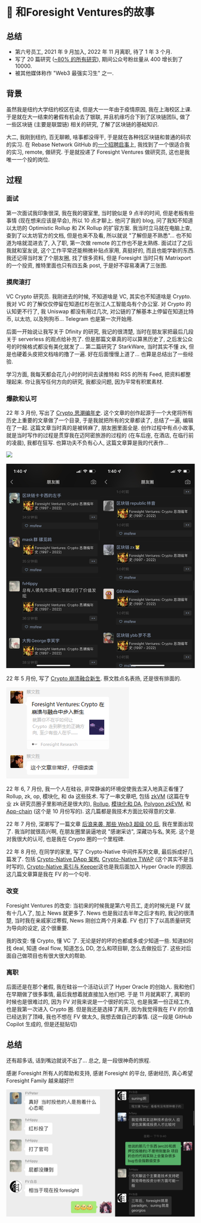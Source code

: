 # 🦅 和Foresight Ventures的故事

## 总结

- 第六号员工, 2021 年 9 月加入, 2022 年 11 月离职, 待了 1 年 3 个月.
- 写了 20 篇研究 ([~80% 的所有研究](https://foresightventures.medium.com/)), 期间公众号粉丝量从 400 增长到了 10000.
- 被其他媒体称作 "Web3 最强实习生" 之一.

## 背景

虽然我是纽约大学纽约校区在读, 但是大一一年由于疫情原因, 我在上海校区上课. 于是就在大一结束的暑假有机会去了银联, 并且机缘巧合下到了区块链团队, 做了一些区块链 (主要是联盟链) 相关的研究, 了解了区块链的基础知识.

大二, 我刚到纽约, 百无聊赖, 啥事都没得干, 于是就在各种找区块链和普通的码农的实习. 在 Rebase Network GitHub 的[一个招聘启事](https://github.com/rebase-network/who-is-hiring/issues/34)上, 我找到了一个很适合我的实习, remote, 做研究. 于是就投递了 Foresight Ventures 做研究员, 这也是我唯一一个投的岗位.

## 过程

### 面试

第一次面试我印象很深, 我在我的寝室里, 当时貌似是 9 点半的时间, 但是老板有些事情 (现在想来应该是早会), 所以 10 点才聊上. 他问了我的 blog, 问了我知不知道以太坊的 Optimistic Rollup 和 ZK Rollup 的扩容方案. 我当时立马就在电脑上查, 查到了以太坊官方的文档, 但是也来不及看, 所以就说 "了解但是不熟悉"... 也不知道为啥就混进去了, 入了职, 第一次做 remote 的工作也不是太熟练. 面试过了之后我就和室友说, 这个工作平常还能稍微补贴点家用, 真挺好的, 而且也能学新的东西. 我还记得当时发了个朋友圈, 找了很多资料, 但是 Foresight 当时只有 Matrixport 的一个投资, 推特里面也只有四五条 post, 于是好不容易凑满了三张图.

### 摸爬滚打

VC Crypto 研究员. 我刚进去的时候, 不知道啥是 VC, 其实也不知道啥是 Crypto. 我对 VC 的了解仅仅停留在知道红杉在张江人工智能岛有个办公室. 对 Crypto 的认知更不行了, 我 Uniswap 都没有用过几次, 对公链的了解基本上停留在知道比特币, 以太坊, 以及狗狗币... Telegram 也是第一次开始用.

后面一开始说让我写关于 Dfinity 的研究, 我记的很清楚, 当时在朋友家把最后几段关于 serverless 的观点给补充了. 但是那篇文章真的可以算黑历史了, 之后发公众号的时候格式都没有美化就发了... 第二篇研究了 StarkWare, 当时其实不懂 zk, 但是也硬着头皮把文档啥的撸了一遍. 好在后面慢慢上道了... 也算是总结出了一些经验.

学习方面, 我每天都会花几小时的时间去读推特和 RSS 的所有 Feed, 把资料都整理起来. 你让我写任何方向的研究, 我都没问题, 因为平常有积累素材.

### 爆款和认可

22 年 3 月份, 写出了 [Crypto 思潮编年史](https://mp.weixin.qq.com/s/mtpUympekLcCQRddylJzSw). 这个文章的创作起源于一个大佬将所有历史上重要的文章做了一个目录, 于是我就把所有的文章都读了, 总结了一遍, 编辑在了一起. 这篇文章当时真的是被转麻了, 朋友圈里面全是. 创作过程中有点小故事, 就是当时写作的过程是贯穿我在迈阿密旅游的过程的 (在车后座, 在酒店, 在临行前的凌晨), 我都在狂写. 也算功夫不负有心人, 这篇文章算是我的代表作...

![](/img/fv/miami.png)

![](/img/fv/chronicle.jpg)

22 年 5 月份, 写了 [Crypto 崩溃融合新生](https://mp.weixin.qq.com/s/s5qZFryvyJBXbMUU1KV5Iw). 蔡文胜点名表扬, 还是很有排面的.

![](/img/fv/cai.PNG)

22 年 6, 7 月份, 我一个人在硅谷, 非常静谧的环境促使我去深入地真正看懂了 Rollup, zk, op, 模块化, 和 da 这些技术. 写了一串文章吧, 包括 [zkVM](https://mp.weixin.qq.com/s/808jMXvIUqB973aVHrAzGQ) (这篇在专业 zk 研究员圈子里影响还是很大的), [Rollup](https://mp.weixin.qq.com/s/GT4Yfw8VPhBikME4mKCTNQ), [模块化和 DA](https://mp.weixin.qq.com/s/nGwUfCh6c3qMVcnLAQc-8A), [Polygon zkEVM](https://mp.weixin.qq.com/s/i9O0vpHnkHFwVBPjNeqMUQ), 和 [App-chain](https://mp.weixin.qq.com/s/L6t0LCStQ5bRxVgtIqhFSw) (这个是 10 月份写的). 这几篇都是我技术方面比较得意的文章.

22 年 7 月份, 深潮写了一篇文章 [后浪来袭, 那些 Web3 超级 00 后](https://mp.weixin.qq.com/s/rNoGkoSS7KBA2WuUTM3hrQ), 我在里面出现了. 我当时就很高兴啊, 在朋友圈里装逼地说 "感谢采访", 深藏功与名, 笑死. 这个是对我很大的认可, 也是我在 Crypto 圈的一个里程碑.

22 年 8 月份, 在同学的家里, 写了 Crypto-Native 中间件系列文章, 最后拆成好几篇发了. 包括 [Crypto-Native DApp 架构](https://mp.weixin.qq.com/s/J6NIDPM9vx1R3sAnp8bLBA), [Crypto-Native TWAP](https://mp.weixin.qq.com/s/N1n0my0dCEFiQdFPyy7azA) (这个其实不是当时写的), [Crypto-Native 索引与 Keeper](https://mp.weixin.qq.com/s/laCDWXn4VmkT-21UOmqWGA)这也是我后面加入 Hyper Oracle 的原因. 这几篇文章算是我在 FV 的一个句号.

### 改变

Foresight Ventures 的改变: 当初来的时候我是第六号员工, 走的时候光是 FV 就有十几人了, 加上 News 就更多了. News 也是我过去半年之后才有的, 我记的很清楚, 当时我在亲戚家过寒假, News 刚创立两个月来着. FV 也打下了以高质量研究为导向的设定, 这个很重要.

我的改变: 懂 Crypto, 懂 VC 了. 无论是好的坏的也都或多或少知道一些. 知道如何找 deal, 知道 deal flow, 知道怎么 DD, 怎么和项目聊, 怎么去做投后了. 这些对后面自己做项目也有很大很大的帮助.

### 离职

后面还是在那个暑假, 我在硅谷一个活动认识了 Hyper Oracle 的创始人. 我和他们在早期做了很多事情, 最后我想着就直接加入他们吧. 于是 11 月就离职了, 离职的时候也是很难过的, 因为 FV 对我来说是一个很好的实习, 也是我第一份正经工作, 也是我第一次进入 Crypto 圈. 但是我还是选择了离开, 因为我觉得我在 FV 的价值已经达到了顶峰, 我也不想在 FV 做太久, 我想去做自己的事情. (这一段是 GitHub Copilot 生成的, 但是还挺贴切)

## 总结

还有超多话, 话到嘴边就说不出了... 总之, 是一段很神奇的旅程.

感谢 Foresight 所有人的帮助和支持, 感谢 Foresight 的平台, 感谢经历, 真心希望 Foresight Family 越来越好!!!

![](/img/fv/vision.jpg)
